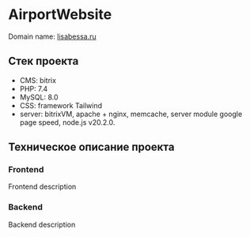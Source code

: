 # AirportWebsite

Domain name: [lisabessa.ru](https://lisabessa.ru/)

## Стек проекта

- CMS: bitrix
- PHP: 7.4
- MySQL: 8.0
- CSS: framework Tailwind
- server: bitrixVM, apache + nginx, memcache, server module google page speed, node.js v20.2.0.

## Техническое описание проекта

### Frontend
Frontend description

### Backend
Backend description


